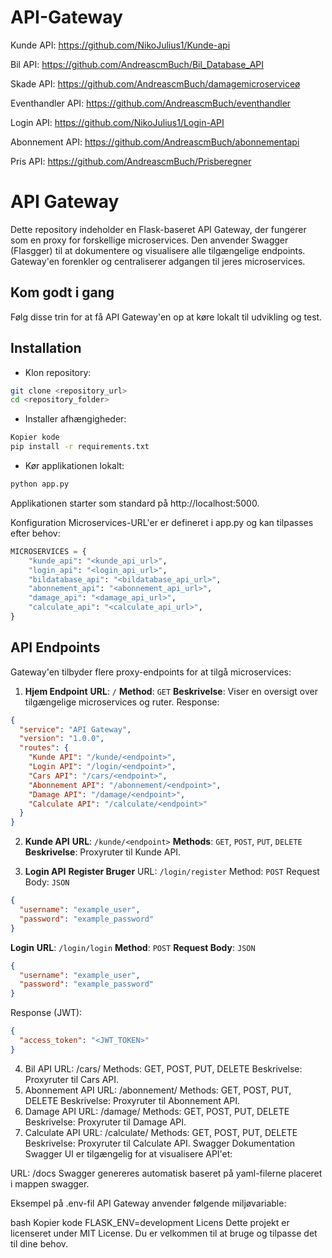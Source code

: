 # API-Gateway

Kunde API:
https://github.com/NikoJulius1/Kunde-api

Bil API:
https://github.com/AndreascmBuch/Bil_Database_API

Skade API:
https://github.com/AndreascmBuch/damagemicroserviceø

Eventhandler API:
https://github.com/AndreascmBuch/eventhandler

Login API: 
https://github.com/NikoJulius1/Login-API

Abonnement API:
https://github.com/AndreascmBuch/abonnementapi 

Pris API: 
https://github.com/AndreascmBuch/Prisberegner

# API Gateway
Dette repository indeholder en Flask-baseret API Gateway, der fungerer som en proxy for forskellige microservices. Den anvender Swagger (Flasgger) til at dokumentere og visualisere alle tilgængelige endpoints. Gateway'en forenkler og centraliserer adgangen til jeres microservices.

## Kom godt i gang
Følg disse trin for at få API Gateway'en op at køre lokalt til udvikling og test.

## Installation
- Klon repository:
```bash
git clone <repository_url>
cd <repository_folder>
```

- Installer afhængigheder:
```bash
Kopier kode
pip install -r requirements.txt
```

- Kør applikationen lokalt:
```bash
python app.py
```

Applikationen starter som standard på http://localhost:5000.

Konfiguration
Microservices-URL'er er defineret i app.py og kan tilpasses efter behov:

```python
MICROSERVICES = {
    "kunde_api": "<kunde_api_url>",
    "login_api": "<login_api_url>",
    "bildatabase_api": "<bildatabase_api_url>",
    "abonnement_api": "<abonnement_api_url>",
    "damage_api": "<damage_api_url>",
    "calculate_api": "<calculate_api_url>",
}
```

## API Endpoints
Gateway'en tilbyder flere proxy-endpoints for at tilgå microservices:

1. **Hjem Endpoint**
**URL**: `/`
**Method**: `GET`
**Beskrivelse**: Viser en oversigt over tilgængelige microservices og ruter.
Response:

```json
{
  "service": "API Gateway",
  "version": "1.0.0",
  "routes": {
    "Kunde API": "/kunde/<endpoint>",
    "Login API": "/login/<endpoint>",
    "Cars API": "/cars/<endpoint>",
    "Abonnement API": "/abonnement/<endpoint>",
    "Damage API": "/damage/<endpoint>",
    "Calculate API": "/calculate/<endpoint>"
  }
}
```

2. **Kunde API**
**URL**: `/kunde/<endpoint>`
**Methods**: `GET`, `POST`, `PUT`, `DELETE`
**Beskrivelse**: Proxyruter til Kunde API.

3. **Login API**
**Register Bruger**
URL: `/login/register`
Method: `POST`
Request Body: `JSON`

```json
{
  "username": "example_user",
  "password": "example_password"
}
```

**Login**
**URL**: `/login/login`
**Method**: `POST`
**Request Body**: `JSON`
```json
{
  "username": "example_user",
  "password": "example_password"
}
```
Response (JWT):

```json
{
  "access_token": "<JWT_TOKEN>"
}
```

4. Bil API
URL: /cars/<endpoint>
Methods: GET, POST, PUT, DELETE
Beskrivelse: Proxyruter til Cars API.
5. Abonnement API
URL: /abonnement/<endpoint>
Methods: GET, POST, PUT, DELETE
Beskrivelse: Proxyruter til Abonnement API.
6. Damage API
URL: /damage/<endpoint>
Methods: GET, POST, PUT, DELETE
Beskrivelse: Proxyruter til Damage API.
7. Calculate API
URL: /calculate/<endpoint>
Methods: GET, POST, PUT, DELETE
Beskrivelse: Proxyruter til Calculate API.
Swagger Dokumentation
Swagger UI er tilgængelig for at visualisere API'et:

URL: /docs
Swagger genereres automatisk baseret på yaml-filerne placeret i mappen swagger.

Eksempel på .env-fil
API Gateway anvender følgende miljøvariable:

bash
Kopier kode
FLASK_ENV=development
Licens
Dette projekt er licenseret under MIT License. Du er velkommen til at bruge og tilpasse det til dine behov.
